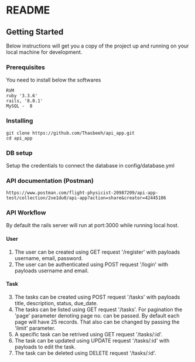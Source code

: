# README

## Getting Started

Below instructions will get you a copy of the project up and running on your local machine for development.

### Prerequisites

You need to install below the softwares

```
RVM
ruby '3.3.6'
rails, '8.0.1'
MySQL -  8

```

### Installing

```
git clone https://github.com/Thasbeeh/api_app.git
cd api_app
```

### DB setup

Setup the credentials to connect the database in config/database.yml

### API documentation (Postman)

```
https://www.postman.com/flight-physicist-20987209/api-app-test/collection/2ve1du0/api-app?action=share&creator=42445106
```

### API Workflow

By default the rails server will run at port:3000 while running local host.

#### User

1. The user can be created using GET request '/register' with payloads username, email, password.
2. The user can be authenticated using POST request '/login' with payloads username and email.

#### Task

3. The tasks can be created using POST request '/tasks' with payloads title, description, status, due_date.
4. The tasks can be listed using GET request '/tasks'. For pagination the 'page' parameter denoting page no. can be passed. By default each page will have 25 records. That also can be changed by passing the 'limit' parameter.
5. A specific task can be retrived using GET request '/tasks/:id'.
6. The task can be updated using UPDATE request '/tasks/:id' with payloads to edit the task.
7. The task can be deleted using DELETE request '/tasks/:id'.